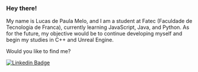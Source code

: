 ### Hey there!

My name is Lucas de Paula Melo, and I am a student at Fatec (Faculdade de Tecnologia de Franca), currently learning JavaScript, Java, and Python. As for the future, my objective would be to continue developing myself and begin my studies in C++ and Unreal Engine.

Would you like to find me?

[![Linkedin Badge](https://img.shields.io/badge/-LinkedIn-blue?style=flat-square&logo=Linkedin&logoColor=white&link=https://www.linkedin.com/in/lucas-p-melo/)](https://www.linkedin.com/in/lucas-p-melo/)
